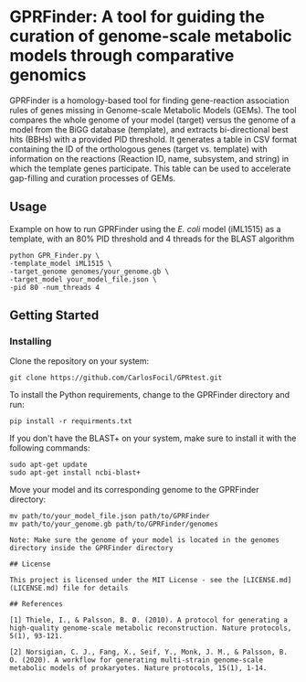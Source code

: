 # GPRFinder: A tool for guiding the curation of genome-scale metabolic models through comparative genomics
GPRFinder is a homology-based tool for finding gene-reaction association rules of genes missing in Genome-scale Metabolic Models (GEMs). The tool compares the whole genome of your model (target) versus the genome of a model from the BiGG database (template), and extracts bi-directional best hits (BBHs) with a provided PID threshold. It generates a table in CSV format containing the ID of the orthologous genes (target vs. template) with information on the reactions (Reaction ID, name, subsystem, and string) in which the template genes participate. This table can be used to accelerate gap-filling and curation processes of GEMs.

## Usage
Example on how to run GPRFinder using the _E. coli_ model (iML1515) as a template, with an 80% PID threshold and 4 threads for the BLAST algorithm
```
python GPR_Finder.py \
-template_model iML1515 \
-target_genome genomes/your_genome.gb \
-target_model your_model_file.json \
-pid 80 -num_threads 4
```

## Getting Started

### Installing
Clone the repository on your system:
```
git clone https://github.com/CarlosFocil/GPRtest.git
```
To install the Python requirements, change to the GPRFinder directory and run:
```
pip install -r requirments.txt
```
If you don't have the BLAST+ on your system, make sure to install it with the following commands:
```
sudo apt-get update
sudo apt-get install ncbi-blast+
```
Move your model and its corresponding genome to the GPRFinder directory:
```
mv path/to/your_model_file.json path/to/GPRFinder
mv path/to/your_genome.gb path/to/GPRFinder/genomes

Note: Make sure the genome of your model is located in the genomes directory inside the GPRFinder directory

## License

This project is licensed under the MIT License - see the [LICENSE.md](LICENSE.md) file for details

## References

[1] Thiele, I., & Palsson, B. Ø. (2010). A protocol for generating a high-quality genome-scale metabolic reconstruction. Nature protocols, 5(1), 93-121.

[2] Norsigian, C. J., Fang, X., Seif, Y., Monk, J. M., & Palsson, B. O. (2020). A workflow for generating multi-strain genome-scale metabolic models of prokaryotes. Nature protocols, 15(1), 1-14.
